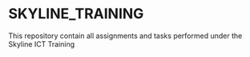 # SKYLINE_TRAINING
This repository contain all assignments and tasks performed under the Skyline ICT Training
